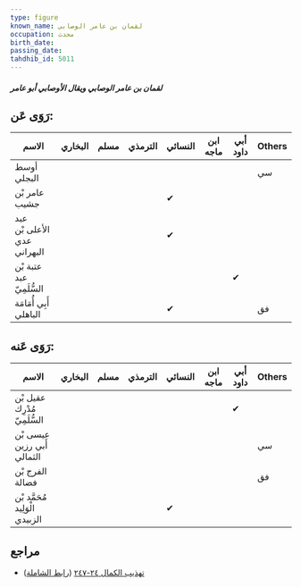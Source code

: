 ```yaml
---
type: figure
known_name: لقمان بن عامر الوصابي
occupation: محدث
birth_date:
passing_date:
tahdhib_id: 5011
---
```

##### لقمان بن عامر الوصابي ويقال الأوصابي أبو عامر

## رَوَى عَن:
| الاسم                       | البخاري | مسلم | الترمذي | النسائي | ابن ماجه | أبي داود | Others |
| --------------------------- | ------- | ---- | ------- | ------- | -------- | -------- | ------ |
| أوسط البجلي                 |         |      |         |         |          |          | سي     |
| عامر بْن جشيب               |         |      |         | ✔       |          |          |        |
| عبد الأعلى بْن عدي البهراني |         |      |         | ✔       |          |          |        |
| عتبة بْن عبد السُّلَمِيّ    |         |      |         |         |          | ✔        |        |
| أَبِي أُمَامَة الباهلي      |         |      |         | ✔       |          |          | فق     |
## رَوَى عَنه:
| الاسم                          | البخاري | مسلم | الترمذي | النسائي | ابن ماجه | أبي داود | Others |
| ------------------------------ | ------- | ---- | ------- | ------- | -------- | -------- | ------ |
| عقيل بْن مُدْرِك السُّلَمِيّ   |         |      |         |         |          | ✔        |        |
| عيسى بْن أَبي رزين الثمالي     |         |      |         |         |          |          | سي     |
| الفرج بْن فضالة                |         |      |         |         |          |          | فق     |
| مُحَمَّد بْن الْوَلِيد الزبيدي |         |      |         | ✔       |          |          |        |
## مراجع
- [تهذيب الكمال ٢٤-٢٤٧](obsidian://open?vault=Tahdhib-al-Kamal&file=Figures/٥٠١١-لقمان%20بن%20عامر%20الوصابي%20ويقال%20الأوصابي%20أبو%20عامر) ([رابط الشاملة](https://shamela.ws/book/3722/12759))